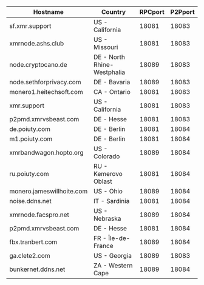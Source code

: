 Hostname | Country | RPCport | P2Pport
--- | --- | --- | ---
sf.xmr.support | US - California | 18081 | 18083
xmrnode.ashs.club | US - Missouri | 18081 | 18083
node.cryptocano.de | DE - North Rhine-Westphalia | 18089 | 18083
node.sethforprivacy.com | DE - Bavaria | 18089 | 18083
monero1.heitechsoft.com | CA - Ontario | 18081 | 18083
xmr.support | US - California | 18081 | 18083
p2pmd.xmrvsbeast.com | DE - Hesse | 18081 | 18083
de.poiuty.com | DE - Berlin | 18081 | 18084
m1.poiuty.com | DE - Berlin | 18081 | 18084
xmrbandwagon.hopto.org | US - Colorado | 18089 | 18084
ru.poiuty.com | RU - Kemerovo Oblast | 18081 | 18084
monero.jameswillhoite.com | US - Ohio | 18089 | 18084
noise.ddns.net | IT - Sardinia | 18081 | 18084
xmrnode.facspro.net | US - Nebraska | 18089 | 18084
p2pmd.xmrvsbeast.com | DE - Hesse | 18081 | 18084
fbx.tranbert.com | FR - Île-de-France | 18089 | 18084
ga.clete2.com | US - Georgia | 18089 | 18083
bunkernet.ddns.net | ZA - Western Cape | 18089 | 18084
